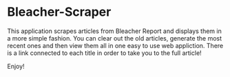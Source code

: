 # Bleacher-Scraper
This application scrapes articles from Bleacher Report and displays them in a more simple fashion. 
You can clear out the old articles, generate the most recent ones and then view them all in one easy to use web appliction. 
There is a link connected to each title in order to take you to the full article!

Enjoy!